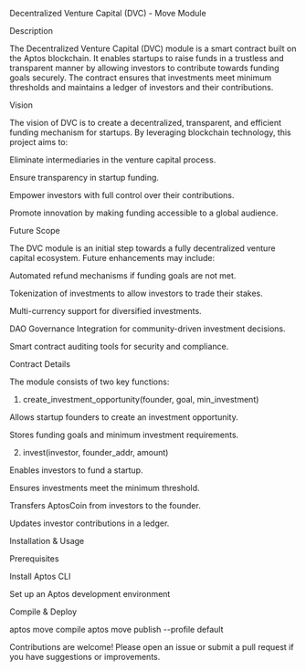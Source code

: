 Decentralized Venture Capital (DVC) - Move Module

Description

The Decentralized Venture Capital (DVC) module is a smart contract built on the Aptos blockchain. It enables startups to raise funds in a trustless and transparent manner by allowing investors to contribute towards funding goals securely. The contract ensures that investments meet minimum thresholds and maintains a ledger of investors and their contributions.

Vision

The vision of DVC is to create a decentralized, transparent, and efficient funding mechanism for startups. By leveraging blockchain technology, this project aims to:

Eliminate intermediaries in the venture capital process.

Ensure transparency in startup funding.

Empower investors with full control over their contributions.

Promote innovation by making funding accessible to a global audience.

Future Scope

The DVC module is an initial step towards a fully decentralized venture capital ecosystem. Future enhancements may include:

Automated refund mechanisms if funding goals are not met.

Tokenization of investments to allow investors to trade their stakes.

Multi-currency support for diversified investments.

DAO Governance Integration for community-driven investment decisions.

Smart contract auditing tools for security and compliance.

Contract Details

The module consists of two key functions:

1. create_investment_opportunity(founder, goal, min_investment)

Allows startup founders to create an investment opportunity.

Stores funding goals and minimum investment requirements.

2. invest(investor, founder_addr, amount)

Enables investors to fund a startup.

Ensures investments meet the minimum threshold.

Transfers AptosCoin from investors to the founder.

Updates investor contributions in a ledger.

Installation & Usage

Prerequisites

Install Aptos CLI

Set up an Aptos development environment

Compile & Deploy

aptos move compile
aptos move publish --profile default



Contributions are welcome! Please open an issue or submit a pull request if you have suggestions or improvements.

